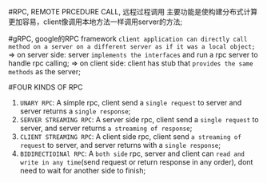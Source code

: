 #RPC, REMOTE PRCEDURE CALL, 远程过程调用
主要功能是使构建分布式计算更加容易，client像调用本地方法一样调用server的方法;

#gRPC, google的RPC framework
`client application can directly call method on a server on a different server as if it was a local object;`
=> on server side: server `implements the interfaces` and run a rpc server to handle rpc calling;
=> on client side: client has stub that `provides the same methods` as the server;

#FOUR KINDS OF RPC
1. `UNARY RPC`: 
A simple rpc, client send a `single request` to server and server returns a `single response`;
2. `SERVER STREAMING RPC`:
A server side rpc, client send a `single request` to server, and server returns `a streaming of response`;
3. `CLIENT STREAMING RPC`:
A client side rpc, client send `a streaming of request` to server, and server returns with a `single response`;
4. `BIDIRECTIOINAl RPC`:
A `both side` rpc, server and client can `read and write in any time`(send request or return response in any order), dont need to wait for another side to finish;






